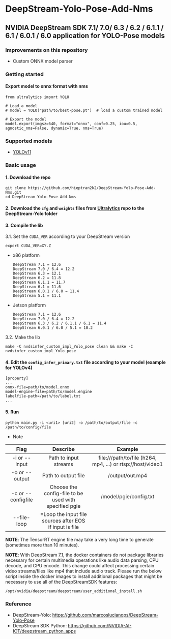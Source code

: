 # DeepStream-Yolo-Pose-Add-Nms
NVIDIA DeepStream SDK 7.1/ 7.0/ 6.3 / 6.2 / 6.1.1 / 6.1 / 6.0.1 / 6.0 application for YOLO-Pose models
--------------------------------------------------------------------------------------------------
### Improvements on this repository

* Custom ONNX model parser

### Getting started
#### Export model to onnx format with nms
```
from ultralytics import YOLO

# Load a model
# model = YOLO("path/to/best-pose.pt")  # load a custom trained model

# Export the model
model.export(imgsz=640, format="onnx", conf=0.25, iou=0.5, agnostic_nms=False, dynamic=True, nms=True)
```
### Supported models
* [YOLOv11](https://docs.ultralytics.com/vi/tasks/pose)

### Basic usage

#### 1. Download the repo

```
git clone https://github.com/hieptran2k2/DeepStream-Yolo-Pose-Add-Nms.git
cd DeepStream-Yolo-Pose-Add-Nms
```
#### 2. Download the `cfg` and `weights` files from [Ultralytics](https://objects.githubusercontent.com/github-production-release-asset-2e65be/521807533/e1a17d9d-a1cf-4350-82c8-913bfe4da74d?X-Amz-Algorithm=AWS4-HMAC-SHA256&X-Amz-Credential=releaseassetproduction%2F20250221%2Fus-east-1%2Fs3%2Faws4_request&X-Amz-Date=20250221T103957Z&X-Amz-Expires=300&X-Amz-Signature=83c0487108b8aaa23bf16cfbe958b791104d6cf918ecf9d90cdd542ab02741b2&X-Amz-SignedHeaders=host&response-content-disposition=attachment%3B%20filename%3Dyolo11n-pose.pt&response-content-type=application%2Foctet-stream) repo to the DeepStream-Yolo folder

#### 3. Compile the lib

3.1. Set the `CUDA_VER` according to your DeepStream version

```
export CUDA_VER=XY.Z
```

* x86 platform

  ```
  DeepStream 7.1 = 12.6
  DeepStream 7.0 / 6.4 = 12.2
  DeepStream 6.3 = 12.1
  DeepStream 6.2 = 11.8
  DeepStream 6.1.1 = 11.7
  DeepStream 6.1 = 11.6
  DeepStream 6.0.1 / 6.0 = 11.4
  DeepStream 5.1 = 11.1
  ```

* Jetson platform

  ```
  DeepStream 7.1 = 12.6
  DeepStream 7.0 / 6.4 = 12.2
  DeepStream 6.3 / 6.2 / 6.1.1 / 6.1 = 11.4
  DeepStream 6.0.1 / 6.0 / 5.1 = 10.2
  ```

3.2. Make the lib

```
make -C nvdsinfer_custom_impl_Yolo_pose clean && make -C nvdsinfer_custom_impl_Yolo_pose
```

#### 4. Edit the `config_infer_primary.txt` file according to your model (example for YOLOv4)

```
[property]
...
onnx-file=path/to/model.onnx
model-engine-file=path/to/model.engine
labelfile-path=/path/to/label.txt
...
```
#### 5. Run
```
python main.py -i <uri1> [uri2] -o /path/to/output/file -c /path/to/config/file
```
* Note

|       Flag          |                                   Describe                             |                             Example                          |
| :-----------------: | :--------------------------------------------------------------------: | :----------------------------------------------------------: |
| -i or --input       |      Path to input streams                                             | file:///path/to/file (h264, mp4, ...)  or rtsp://host/video1 |
| -o or --output      |      Path to output file                                               |                          /output/out.mp4                     |
| -c or  --configfile |      Choose the config-file to be used with specified pgie             |                      /model/pgie/config.txt                  |
| --file-loop         |      =Loop the input file sources after EOS if input is file           |                                                              |

**NOTE**: The TensorRT engine file may take a very long time to generate (sometimes more than 10 minutes).

**NOTE**: With DeepStream 7.1, the docker containers do not package libraries necessary for certain multimedia operations like audio data parsing, CPU decode, and CPU encode. This change could affect processing certain video streams/files like mp4 that include audio track. Please run the below script inside the docker images to install additional packages that might be necessary to use all of the DeepStreamSDK features:

```
/opt/nvidia/deepstream/deepstream/user_additional_install.sh
```

### Reference
- DeepStream-Yolo: https://github.com/marcoslucianops/DeepStream-Yolo-Pose
- DeepStream SDK Python: https://github.com/NVIDIA-AI-IOT/deepstream_python_apps
